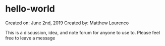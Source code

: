 # hello-world
Created on: June 2nd, 2019
Created by: Matthew Lourenco

This is a discussion, idea, and note forum for anyone to use to. Please feel free to leave a message
